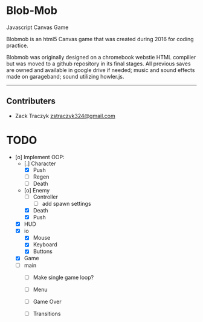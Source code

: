 # Blob-Mob
Javascript Canvas Game

Blobmob is an html5 Canvas game that was created during 2016 for coding practice.

Blobmob was originally designed on a chromebook webstie HTML compilier but was moved to a github repository in its final stages. All previous saves are owned and available in google drive if needed; music and sound effects made on garageband; sound utilizing howler.js.

---

## Contributers

* Zack Traczyk <zstraczyk324@gmail.com>
 
# TODO

* [o] Implement OOP:
	* [.] Character
		* [X] Push
		* [ ] Regen
		* [ ] Death
	* [o] Enemy
		* [ ] Controller
			* [ ] add spawn settings
		* [X] Death
		* [X] Push
	* [X] HUD
	* [X] io
		* [X] Mouse
		* [X] Keyboard
		* [X] Buttons
	* [X] Game
	* [ ] main
		* [ ] Make single game loop?
		* [ ] Menu
		* [ ] Game Over
		* [ ] Transitions

